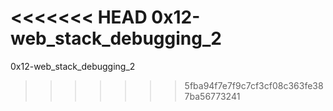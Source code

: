 <<<<<<< HEAD
 0x12-web_stack_debugging_2
=======
0x12-web_stack_debugging_2
>>>>>>> 5fba94f7e7f9c7cf3cf08c363fe387ba56773241
